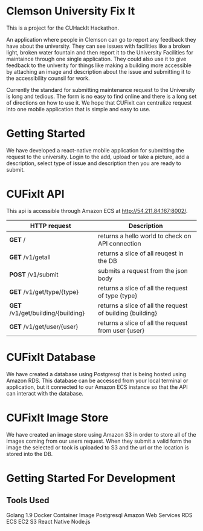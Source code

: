 # Clemson University Fix It

This is a project for the CUHackIt Hackathon.

An application where people in Clemson can go to report any feedback they have about the university. They can see issues with facilities
like a broken light, broken water fountain and then report it to the University Facilities for maintaince through one single application.
They could also use it to give feedback to the univerity for things like making a building more accessible by attaching an image and description
about the issue and submitting it to the accessibility counsil for work. 

Currently the standard for submitting maintenance request to the University is long and tedious. The form is no easy to find online
and there is a long set of directions on how to use it. We hope that CUFixIt can centralize request into one mobile application
that is simple and easy to use. 

# Getting Started
We have developed a react-native mobile application for submitting the request to the university. Login to the add, upload or take a picture, add a description, select type of issue and description then you are ready to submit. 

# CUFixIt API

This api is accessible through Amazon ECS at http://54.211.84.167:8002/.

HTTP request | Description
------------ | ------------- 
**GET** /    | returns a hello world to check on API connection |
**GET** /v1/getall    | returns a slice of all reuqest in the DB |
**POST** /v1/submit    | submits a request from the json body |
**GET** /v1/get/type/{type}   | returns a slice of all the request of type {type} |
**GET** /v1/get/building/{building}   | returns a slice of all the request of building {building} |
**GET** /v1/get/user/{user}   | returns a slice of all the request from user {user}|

# CUFixIt Database
We have created a database using Postgresql that is being hosted using Amazon RDS. This database can be accessed from your local terminal or application,
but it connected to our Amazon ECS instance so that the API can interact with the database.

# CUFixIt Image Store
We have created an image store using Amazon S3 in order to store all of the images coming from our users request. When they submit a valid form the 
image the selected or took is uploaded to S3 and the url or the location is stored into the DB.

# Getting Started For Development

## Tools Used
Golang 1.9
Docker Container Image
Postgresql
Amazon Web Services
    RDS
    ECS
    EC2
    S3 
React Native
Node.js
